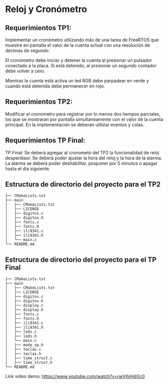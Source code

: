 # Reloj y Cronómetro
## Requerimientos TP1: 
Implementar un cronómetro utilizando más de una tarea de FreeRTOS que muestre en pantalla el valor de la cuenta actual con una resolución de décimas de segundo.

El cronómetro debe iniciar y detener la cuenta al presionar un pulsador conectado a la placa. Si está detenido, al presionar un segundo contador debe volver a cero. 

Mientras la cuenta está activa un led RGB debe parpadear en verde y cuando está detenida debe permanecer en rojo. 

## Requerimientos TP2:
Modificar el cronometro para registrar por lo menos dos tiempos parciales, los que se mostraran por pantalla simultaneamente con el valor de la cuenta principal.
En la implementación se deberan utilizar eventos y colas.

## Requerimientos TP Final:
TP Final: Se deberá agregar al cronometo del TP2 la funcionalidad de reloj desperdiaor. Se deberá poder ajustar la hora del reloj y la hora de la alarma. La alarma se deberá poder deshabilitar, posponer por 5 minutos o apagar hasta el dia siguiente.

## Estructura de directorio del proyecto para el TP2

```
├── CMakeLists.txt
├── main
│   ├── CMakeLists.txt
│   ├── LICENSE
│   ├── digitos.c
│   ├── digitos.h
│   ├── fonts.c
│   ├── fonts.h
│   ├── ili9341.c
│   ├── ili9341.h
│   └── main.c
└── README.md                
```

## Estructura de directorio del proyecto para el TP Final

```
├── CMakeLists.txt
├── main
│   ├── CMakeLists.txt
│   ├── LICENSE
│   ├── digitos.c
│   ├── digitos.h
│   ├── display.c
│   ├── display.h
│   ├── fonts.c
│   ├── fonts.h
│   ├── ili9341.c
│   ├── ili9341.h
│   ├── leds.c
│   ├── leds.h
│   └── main.c
│   ├── mode_op.h
│   ├── teclas.c
│   ├── teclas.h
│   ├── time_struct.c
│   ├── time_struct.h
└── README.md                
```

Link video demo: 
https://www.youtube.com/watch?v=rwVjhiHdGc0
